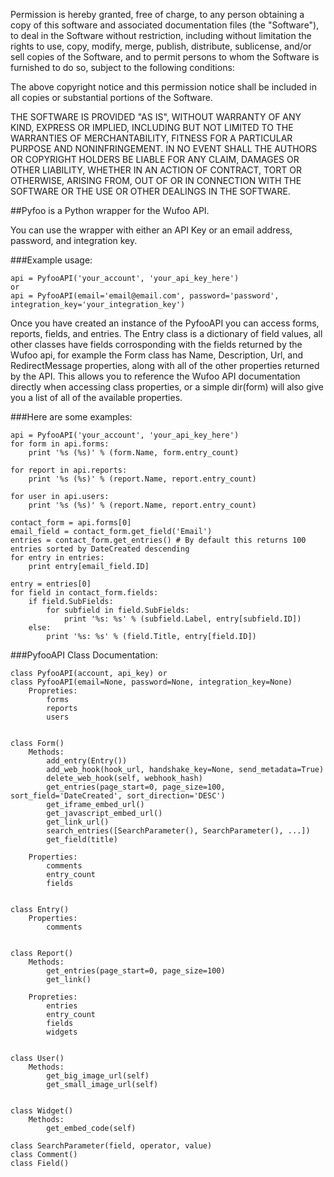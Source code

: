Permission is hereby granted, free of charge, to any person obtaining a copy
of this software and associated documentation files (the "Software"), to deal
in the Software without restriction, including without limitation the rights
to use, copy, modify, merge, publish, distribute, sublicense, and/or sell
copies of the Software, and to permit persons to whom the Software is
furnished to do so, subject to the following conditions:

The above copyright notice and this permission notice shall be included in
all copies or substantial portions of the Software.

THE SOFTWARE IS PROVIDED "AS IS", WITHOUT WARRANTY OF ANY KIND, EXPRESS OR
IMPLIED, INCLUDING BUT NOT LIMITED TO THE WARRANTIES OF MERCHANTABILITY,
FITNESS FOR A PARTICULAR PURPOSE AND NONINFRINGEMENT. IN NO EVENT SHALL THE
AUTHORS OR COPYRIGHT HOLDERS BE LIABLE FOR ANY CLAIM, DAMAGES OR OTHER
LIABILITY, WHETHER IN AN ACTION OF CONTRACT, TORT OR OTHERWISE, ARISING FROM,
OUT OF OR IN CONNECTION WITH THE SOFTWARE OR THE USE OR OTHER DEALINGS IN
THE SOFTWARE.

##Pyfoo is a Python wrapper for the Wufoo API.

You can use the wrapper with either an API Key or an email address, password, and integration key.

###Example usage:

	api = PyfooAPI('your_account', 'your_api_key_here')
	or
	api = PyfooAPI(email='email@email.com', password='password', integration_key='your_integration_key')


Once you have created an instance of the PyfooAPI you can access forms, reports, fields, and entries.
The Entry class is a dictionary of field values, all other classes have fields corrosponding with the fields returned
by the Wufoo api, for example the Form class has Name, Description, Url, and RedirectMessage properties,
along with all of the other properties returned by the API.  This allows you to reference the Wufoo API
documentation directly when accessing class properties, or a simple dir(form) will also give you a list
of all of the available properties.


###Here are some examples:

	api = PyfooAPI('your_account', 'your_api_key_here')
	for form in api.forms:
	    print '%s (%s)' % (form.Name, form.entry_count)

	for report in api.reports:
	    print '%s (%s)' % (report.Name, report.entry_count)

	for user in api.users:
	    print '%s (%s)' % (report.Name, report.entry_count)

	contact_form = api.forms[0]
	email_field = contact_form.get_field('Email')    
	entries = contact_form.get_entries() # By default this returns 100 entries sorted by DateCreated descending
	for entry in entries: 
	    print entry[email_field.ID]

	entry = entries[0]
	for field in contact_form.fields:
	    if field.SubFields:
	        for subfield in field.SubFields:
	            print '%s: %s' % (subfield.Label, entry[subfield.ID])
	    else:
	        print '%s: %s' % (field.Title, entry[field.ID])



###PyfooAPI Class Documentation:    

	class PyfooAPI(account, api_key) or
	class PyfooAPI(email=None, password=None, integration_key=None)
	    Propreties:
	        forms
	        reports
	        users


	class Form()
	    Methods:
	        add_entry(Entry())
	        add_web_hook(hook_url, handshake_key=None, send_metadata=True)
	        delete_web_hook(self, webhook_hash)
	        get_entries(page_start=0, page_size=100, sort_field='DateCreated', sort_direction='DESC')
	        get_iframe_embed_url()
	        get_javascript_embed_url()
	        get_link_url()
	        search_entries([SearchParameter(), SearchParameter(), ...])
	        get_field(title)
        
	    Properties:
	        comments
	        entry_count
	        fields

 
	class Entry()
	    Properties:    
	        comments


	class Report()
	    Methods:
	        get_entries(page_start=0, page_size=100)
	        get_link()

	    Propreties:
	        entries
	        entry_count
	        fields
	        widgets


	class User()
	    Methods:
	        get_big_image_url(self)
	        get_small_image_url(self)
     
     
	class Widget()
	    Methods:
	        get_embed_code(self)
    
	class SearchParameter(field, operator, value)
	class Comment()
	class Field()



